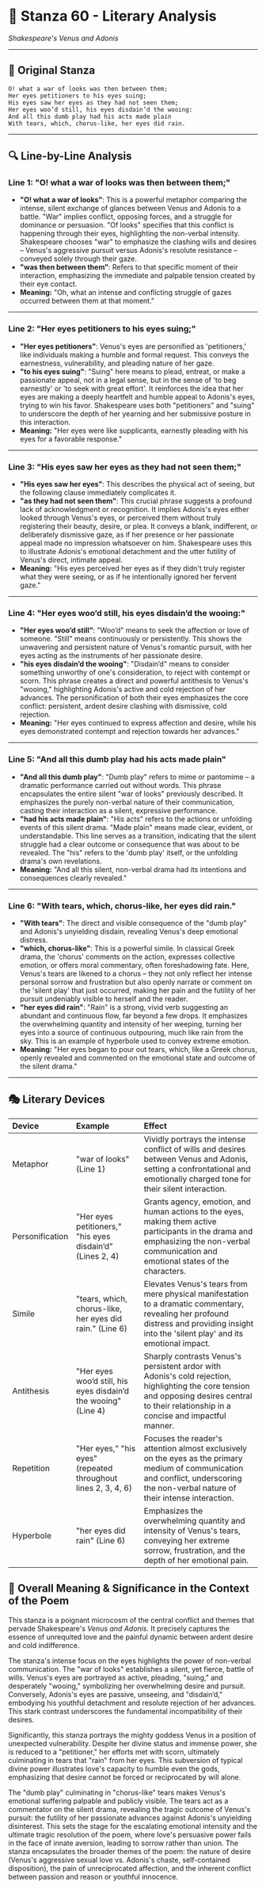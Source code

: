 # 🌹 Stanza 60 - Literary Analysis
*Shakespeare's Venus and Adonis*

---

## 📖 Original Stanza
```
O! what a war of looks was then between them;
Her eyes petitioners to his eyes suing;     
His eyes saw her eyes as they had not seen them;
Her eyes woo’d still, his eyes disdain’d the wooing:
And all this dumb play had his acts made plain
With tears, which, chorus-like, her eyes did rain.
```

---

## 🔍 Line-by-Line Analysis

### Line 1: "O! what a war of looks was then between them;"
*   **"O! what a war of looks"**: This is a powerful metaphor comparing the intense, silent exchange of glances between Venus and Adonis to a battle. "War" implies conflict, opposing forces, and a struggle for dominance or persuasion. "Of looks" specifies that this conflict is happening through their eyes, highlighting the non-verbal intensity. Shakespeare chooses "war" to emphasize the clashing wills and desires – Venus's aggressive pursuit versus Adonis's resolute resistance – conveyed solely through their gaze.
*   **"was then between them"**: Refers to that specific moment of their interaction, emphasizing the immediate and palpable tension created by their eye contact.
*   **Meaning:** "Oh, what an intense and conflicting struggle of gazes occurred between them at that moment."

---

### Line 2: "Her eyes petitioners to his eyes suing;"
*   **"Her eyes petitioners"**: Venus's eyes are personified as 'petitioners,' like individuals making a humble and formal request. This conveys the earnestness, vulnerability, and pleading nature of her gaze.
*   **"to his eyes suing"**: "Suing" here means to plead, entreat, or make a passionate appeal, not in a legal sense, but in the sense of 'to beg earnestly' or 'to seek with great effort'. It reinforces the idea that her eyes are making a deeply heartfelt and humble appeal to Adonis's eyes, trying to win his favor. Shakespeare uses both "petitioners" and "suing" to underscore the depth of her yearning and her submissive posture in this interaction.
*   **Meaning:** "Her eyes were like supplicants, earnestly pleading with his eyes for a favorable response."

---

### Line 3: "His eyes saw her eyes as they had not seen them;"
*   **"His eyes saw her eyes"**: This describes the physical act of seeing, but the following clause immediately complicates it.
*   **"as they had not seen them"**: This crucial phrase suggests a profound lack of acknowledgment or recognition. It implies Adonis's eyes either looked through Venus's eyes, or perceived them without truly registering their beauty, desire, or plea. It conveys a blank, indifferent, or deliberately dismissive gaze, as if her presence or her passionate appeal made no impression whatsoever on him. Shakespeare uses this to illustrate Adonis's emotional detachment and the utter futility of Venus's direct, intimate appeal.
*   **Meaning:** "His eyes perceived her eyes as if they didn't truly register what they were seeing, or as if he intentionally ignored her fervent gaze."

---

### Line 4: "Her eyes woo’d still, his eyes disdain’d the wooing:"
*   **"Her eyes woo’d still"**: "Woo’d" means to seek the affection or love of someone. "Still" means continuously or persistently. This shows the unwavering and persistent nature of Venus's romantic pursuit, with her eyes acting as the instruments of her passionate desire.
*   **"his eyes disdain’d the wooing"**: "Disdain’d" means to consider something unworthy of one's consideration, to reject with contempt or scorn. This phrase creates a direct and powerful antithesis to Venus's "wooing," highlighting Adonis's active and cold rejection of her advances. The personification of both their eyes emphasizes the core conflict: persistent, ardent desire clashing with dismissive, cold rejection.
*   **Meaning:** "Her eyes continued to express affection and desire, while his eyes demonstrated contempt and rejection towards her advances."

---

### Line 5: "And all this dumb play had his acts made plain"
*   **"And all this dumb play"**: "Dumb play" refers to mime or pantomime – a dramatic performance carried out without words. This phrase encapsulates the entire silent "war of looks" previously described. It emphasizes the purely non-verbal nature of their communication, casting their interaction as a silent, expressive performance.
*   **"had his acts made plain"**: "His acts" refers to the actions or unfolding events of this silent drama. "Made plain" means made clear, evident, or understandable. This line serves as a transition, indicating that the silent struggle had a clear outcome or consequence that was about to be revealed. The "his" refers to the 'dumb play' itself, or the unfolding drama's own revelations.
*   **Meaning:** "And all this silent, non-verbal drama had its intentions and consequences clearly revealed."

---

### Line 6: "With tears, which, chorus-like, her eyes did rain."
*   **"With tears"**: The direct and visible consequence of the "dumb play" and Adonis's unyielding disdain, revealing Venus's deep emotional distress.
*   **"which, chorus-like"**: This is a powerful simile. In classical Greek drama, the 'chorus' comments on the action, expresses collective emotion, or offers moral commentary, often foreshadowing fate. Here, Venus's tears are likened to a chorus – they not only reflect her intense personal sorrow and frustration but also openly narrate or comment on the 'silent play' that just occurred, making her pain and the futility of her pursuit undeniably visible to herself and the reader.
*   **"her eyes did rain"**: "Rain" is a strong, vivid verb suggesting an abundant and continuous flow, far beyond a few drops. It emphasizes the overwhelming quantity and intensity of her weeping, turning her eyes into a source of continuous outpouring, much like rain from the sky. This is an example of hyperbole used to convey extreme emotion.
*   **Meaning:** "Her eyes began to pour out tears, which, like a Greek chorus, openly revealed and commented on the emotional state and outcome of the silent drama."

---

## 🎭 Literary Devices

| Device          | Example                                                              | Effect                                                                                                                                                              |
| :-------------- | :------------------------------------------------------------------- | :------------------------------------------------------------------------------------------------------------------------------------------------------------------ |
| Metaphor        | "war of looks" (Line 1)                                              | Vividly portrays the intense conflict of wills and desires between Venus and Adonis, setting a confrontational and emotionally charged tone for their silent interaction. |
| Personification | "Her eyes petitioners," "his eyes disdain’d" (Lines 2, 4)            | Grants agency, emotion, and human actions to the eyes, making them active participants in the drama and emphasizing the non-verbal communication and emotional states of the characters. |
| Simile          | "tears, which, chorus-like, her eyes did rain." (Line 6)             | Elevates Venus's tears from mere physical manifestation to a dramatic commentary, revealing her profound distress and providing insight into the 'silent play' and its emotional impact. |
| Antithesis      | "Her eyes woo’d still, his eyes disdain’d the wooing" (Line 4)       | Sharply contrasts Venus's persistent ardor with Adonis's cold rejection, highlighting the core tension and opposing desires central to their relationship in a concise and impactful manner. |
| Repetition      | "Her eyes," "his eyes" (repeated throughout lines 2, 3, 4, 6)        | Focuses the reader's attention almost exclusively on the eyes as the primary medium of communication and conflict, underscoring the non-verbal nature of their intense interaction. |
| Hyperbole       | "her eyes did rain" (Line 6)                                         | Emphasizes the overwhelming quantity and intensity of Venus's tears, conveying her extreme sorrow, frustration, and the depth of her emotional pain.                 |

## 🎯 Overall Meaning & Significance in the Context of the Poem

This stanza is a poignant microcosm of the central conflict and themes that pervade Shakespeare's *Venus and Adonis*. It precisely captures the essence of unrequited love and the painful dynamic between ardent desire and cold indifference.

The stanza's intense focus on the eyes highlights the power of non-verbal communication. The "war of looks" establishes a silent, yet fierce, battle of wills. Venus's eyes are portrayed as active, pleading, "suing," and desperately "wooing," symbolizing her overwhelming desire and pursuit. Conversely, Adonis's eyes are passive, unseeing, and "disdain’d," embodying his youthful detachment and resolute rejection of her advances. This stark contrast underscores the fundamental incompatibility of their desires.

Significantly, this stanza portrays the mighty goddess Venus in a position of unexpected vulnerability. Despite her divine status and immense power, she is reduced to a "petitioner," her efforts met with scorn, ultimately culminating in tears that "rain" from her eyes. This subversion of typical divine power illustrates love's capacity to humble even the gods, emphasizing that desire cannot be forced or reciprocated by will alone.

The "dumb play" culminating in "chorus-like" tears makes Venus's emotional suffering palpable and publicly visible. The tears act as a commentator on the silent drama, revealing the tragic outcome of Venus's pursuit: the futility of her passionate advances against Adonis's unyielding disinterest. This sets the stage for the escalating emotional intensity and the ultimate tragic resolution of the poem, where love's persuasive power fails in the face of innate aversion, leading to sorrow rather than union. The stanza encapsulates the broader themes of the poem: the nature of desire (Venus's aggressive sexual love vs. Adonis's chaste, self-contained disposition), the pain of unreciprocated affection, and the inherent conflict between passion and reason or youthful innocence.

